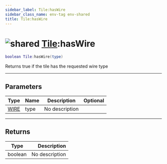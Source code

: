 ```yaml
---
sidebar_label: Tile:hasWire
sidebar_class_name: env-tag env-shared
title: Tile:hasWire
---
```


# <img src='/img/wiki/shared.png' alt='shared' classname='env-tag' /> [Tile](../tile/README.md):hasWire

```lua
boolean Tile:hasWire(type)
```

Returns true if the tile has the requested wire type<br/>

-----------------
## Parameters

| Type   | Name | Description | Optional |
| ------ | ---- | ----------- | -------: |
| [WIRE](../wire/README.md) | type | No description |   |

-----------------
## Returns

| Type   | Description |
| ------ | ----------: |
| boolean | No description |
